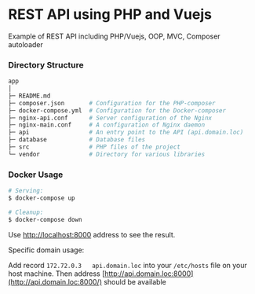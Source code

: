 # REST API using PHP and Vuejs
Example of REST API including PHP/Vuejs, OOP, MVC, Composer autoloader

### Directory Structure

```bash
app
│
├─ README.md
├─ composer.json       # Configuration for the PHP-composer
├─ docker-compose.yml  # Configuration for the Docker-composer
├─ nginx-api.conf      # Server configuration of the Nginx
├─ nginx-main.conf     # A configuration of Nginx daemon
├─ api                 # An entry point to the API (api.domain.loc)
├─ database            # Database files
├─ src                 # PHP files of the project
└─ vendor              # Directory for various libraries
```

### Docker Usage
```bash
# Serving:
$ docker-compose up

# Cleanup:
$ docker-compose down
```

Use [http://localhost:8000](http://0.0.0.0:8000/) address to see the result.

Specific domain usage:

Add record `172.72.0.3   api.domain.loc` into your `/etc/hosts` file on your host machine.
Then address [http://api.domain.loc:8000](http://api.domain.loc:8000/) should be available
